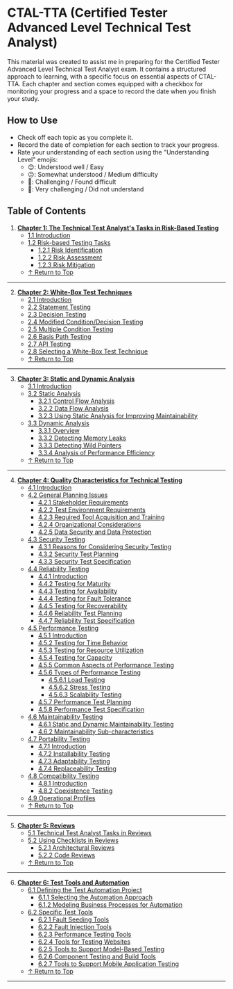 # CTAL-TTA (Certified Tester Advanced Level Technical Test Analyst)

This material was created to assist me in preparing for the Certified Tester Advanced Level Technical Test Analyst exam. It contains a structured approach to learning, with a specific focus on essential aspects of CTAL-TTA. Each chapter and section comes equipped with a checkbox for monitoring your progress and a space to record the date when you finish your study.

## How to Use

- Check off each topic as you complete it.
- Record the date of completion for each section to track your progress.
- Rate your understanding of each section using the "Understanding Level" emojis:
  - 😊: Understood well / Easy
  - 😐: Somewhat understood / Medium difficulty
  - 🤢: Challenging / Found difficult
  - 🤮: Very challenging / Did not understand

## Table of Contents

1. **[Chapter 1: The Technical Test Analyst's Tasks in Risk-Based Testing](pages/1-technical-test-analysts-tasks-in-risk-based-testing/1.1-introduction.md)**
   - [1.1 Introduction](pages/1-technical-test-analysts-tasks-in-risk-based-testing/1.1-introduction.md)
   - [1.2 Risk-based Testing Tasks](pages/1-technical-test-analysts-tasks-in-risk-based-testing/1.2-risk-based-testing-tasks.md)
     - [1.2.1 Risk Identification](pages/1-technical-test-analysts-tasks-in-risk-based-testing/1.2-risk-based-testing-tasks.md#121-risk-identification)
     - [1.2.2 Risk Assessment](pages/1-technical-test-analysts-tasks-in-risk-based-testing/1.2-risk-based-testing-tasks.md#122-risk-assessment)
     - [1.2.3 Risk Mitigation](pages/1-technical-test-analysts-tasks-in-risk-based-testing/1.2-risk-based-testing-tasks.md#123-risk-mitigation)
   - [↑ Return to Top](#table-of-contents)

---

2. **[Chapter 2: White-Box Test Techniques](pages/2-white-box-test-techniques/2.1-introduction.md)**
   - [2.1 Introduction](pages/2-white-box-test-techniques/2.1-introduction.md)
   - [2.2 Statement Testing](pages/2-white-box-test-techniques/2.2-statement-testing.md)
   - [2.3 Decision Testing](pages/2-white-box-test-techniques/2.3-decision-testing.md)
   - [2.4 Modified Condition/Decision Testing](pages/2-white-box-test-techniques/2.4-modified-condition-decision-testing.md)
   - [2.5 Multiple Condition Testing](pages/2-white-box-test-techniques/2.5-multiple-condition-testing.md)
   - [2.6 Basis Path Testing](pages/2-white-box-test-techniques/2.6-basis-path-testing.md)
   - [2.7 API Testing](pages/2-white-box-test-techniques/2.7-api-testing.md)
   - [2.8 Selecting a White-Box Test Technique](pages/2-white-box-test-techniques/2.8-selecting-a-white-box-test-technique.md)
   - [↑ Return to Top](#table-of-contents)

---

3. **[Chapter 3: Static and Dynamic Analysis](pages/3-static-and-dynamic-analysis/3.1-introduction.md)**
   - [3.1 Introduction](pages/3-static-and-dynamic-analysis/3.1-introduction.md)
   - [3.2 Static Analysis](pages/3-static-and-dynamic-analysis/3.2-static-analysis.md)
     - [3.2.1 Control Flow Analysis](pages/3-static-and-dynamic-analysis/3.2-static-analysis.md#321-control-flow-analysis)
     - [3.2.2 Data Flow Analysis](pages/3-static-and-dynamic-analysis/3.2-static-analysis.md#322-data-flow-analysis)
     - [3.2.3 Using Static Analysis for Improving Maintainability](pages/3-static-and-dynamic-analysis/3.2-static-analysis.md#323-using-static-analysis-for-improving-maintainability)
   - [3.3 Dynamic Analysis](pages/3-static-and-dynamic-analysis/3.3-dynamic-analysis.md)
     - [3.3.1 Overview](pages/3-static-and-dynamic-analysis/3.3-dynamic-analysis.md#331-overview)
     - [3.3.2 Detecting Memory Leaks](pages/3-static-and-dynamic-analysis/3.3-dynamic-analysis.md#332-detecting-memory-leaks)
     - [3.3.3 Detecting Wild Pointers](pages/3-static-and-dynamic-analysis/3.3-dynamic-analysis.md#333-detecting-wild-pointers)
     - [3.3.4 Analysis of Performance Efficiency](pages/3-static-and-dynamic-analysis/3.3-dynamic-analysis.md#334-analysis-of-performance-efficiency)
   - [↑ Return to Top](#table-of-contents)

---

4. **[Chapter 4: Quality Characteristics for Technical Testing](pages/4-quality-characteristics-for-technical-testing/4.1-introduction.md)**
   - [4.1 Introduction](pages/4-quality-characteristics-for-technical-testing/4.1-introduction.md)
   - [4.2 General Planning Issues](pages/4-quality-characteristics-for-technical-testing/4.2-general-planning-issues.md)
     - [4.2.1 Stakeholder Requirements](pages/4-quality-characteristics-for-technical-testing/4.2-general-planning-issues.md#421-stakeholder-requirements)
     - [4.2.2 Test Environment Requirements](pages/4-quality-characteristics-for-technical-testing/4.2-general-planning-issues.md#422-test-environment-requirements)
     - [4.2.3 Required Tool Acquisition and Training](pages/4-quality-characteristics-for-technical-testing/4.2-general-planning-issues.md#423-required-tool-acquisition-and-training)
     - [4.2.4 Organizational Considerations](pages/4-quality-characteristics-for-technical-testing/4.2-general-planning-issues.md#424-organizational-considerations)
     - [4.2.5 Data Security and Data Protection](pages/4-quality-characteristics-for-technical-testing/4.2-general-planning-issues.md#425-data-security-and-data-protection)
   - [4.3 Security Testing](pages/4-quality-characteristics-for-technical-testing/4.3-security-testing.md)
     - [4.3.1 Reasons for Considering Security Testing](pages/4-quality-characteristics-for-technical-testing/4.3-security-testing.md#431-reasons-for-considering-security-testing)
     - [4.3.2 Security Test Planning](pages/4-quality-characteristics-for-technical-testing/4.3-security-testing.md#432-security-test-planning)
     - [4.3.3 Security Test Specification](pages/4-quality-characteristics-for-technical-testing/4.3-security-testing.md#433-security-test-specification)
   - [4.4 Reliability Testing](pages/4-quality-characteristics-for-technical-testing/4.4-reliability-testing.md)
     - [4.4.1 Introduction](pages/4-quality-characteristics-for-technical-testing/4.4-reliability-testing.md#441-introduction)
     - [4.4.2 Testing for Maturity](pages/4-quality-characteristics-for-technical-testing/4.4-reliability-testing.md#442-testing-for-maturity)
     - [4.4.3 Testing for Availability](pages/4-quality-characteristics-for-technical-testing/4.4-reliability-testing.md#443-testing-for-availability)
     - [4.4.4 Testing for Fault Tolerance](pages/4-quality-characteristics-for-technical-testing/4.4-reliability-testing.md#444-testing-for-fault-tolerance)
     - [4.4.5 Testing for Recoverability](pages/4-quality-characteristics-for-technical-testing/4.4-reliability-testing.md#445-testing-for-recoverability)
     - [4.4.6 Reliability Test Planning](pages/4-quality-characteristics-for-technical-testing/4.4-reliability-testing.md#446-reliability-test-planning)
     - [4.4.7 Reliability Test Specification](pages/4-quality-characteristics-for-technical-testing/4.4-reliability-testing.md#447-reliability-test-specification)
   - [4.5 Performance Testing](pages/4-quality-characteristics-for-technical-testing/4.5-performance-testing.md)
     - [4.5.1 Introduction](pages/4-quality-characteristics-for-technical-testing/4.5-performance-testing.md#451-introduction)
     - [4.5.2 Testing for Time Behavior](pages/4-quality-characteristics-for-technical-testing/4.5-performance-testing.md#452-testing-for-time-behavior)
     - [4.5.3 Testing for Resource Utilization](pages/4-quality-characteristics-for-technical-testing/4.5-performance-testing.md#453-testing-for-resource-utilization)
     - [4.5.4 Testing for Capacity](pages/4-quality-characteristics-for-technical-testing/4.5-performance-testing.md#454-testing-for-capacity)
     - [4.5.5 Common Aspects of Performance Testing](pages/4-quality-characteristics-for-technical-testing/4.5-performance-testing.md#455-common-aspects-of-performance-testing)
     - [4.5.6 Types of Performance Testing](pages/4-quality-characteristics-for-technical-testing/4.5-performance-testing.md#456-types-of-performance-testing)
       - [4.5.6.1 Load Testing](pages/4-quality-characteristics-for-technical-testing/4.5-performance-testing.md#4561-load-testing)
       - [4.5.6.2 Stress Testing](pages/4-quality-characteristics-for-technical-testing/4.5-performance-testing.md#4562-stress-testing)
       - [4.5.6.3 Scalability Testing](pages/4-quality-characteristics-for-technical-testing/4.5-performance-testing.md#4563-scalability-testing)
     - [4.5.7 Performance Test Planning](pages/4-quality-characteristics-for-technical-testing/4.5-performance-testing.md#457-performance-test-planning)
     - [4.5.8 Performance Test Specification](pages/4-quality-characteristics-for-technical-testing/4.5-performance-testing.md#458-performance-test-specification)
   - [4.6 Maintainability Testing](pages/4-quality-characteristics-for-technical-testing/4.6-maintainability-testing.md)
     - [4.6.1 Static and Dynamic Maintainability Testing](pages/4-quality-characteristics-for-technical-testing/4.6-maintainability-testing.md#461-static-and-dynamic-maintainability-testing)
     - [4.6.2 Maintainability Sub-characteristics](pages/4-quality-characteristics-for-technical-testing/4.6-maintainability-testing.md#462-maintainability-sub-characteristics)
   - [4.7 Portability Testing](pages/4-quality-characteristics-for-technical-testing/4.7-portability-testing.md)
     - [4.7.1 Introduction](pages/4-quality-characteristics-for-technical-testing/4.7-portability-testing.md#471-introduction)
     - [4.7.2 Installability Testing](pages/4-quality-characteristics-for-technical-testing/4.7-portability-testing.md#472-installability-testing)
     - [4.7.3 Adaptability Testing](pages/4-quality-characteristics-for-technical-testing/4.7-portability-testing.md#473-adaptability-testing)
     - [4.7.4 Replaceability Testing](pages/4-quality-characteristics-for-technical-testing/4.7-portability-testing.md#474-replaceability-testing)
   - [4.8 Compatibility Testing](pages/4-quality-characteristics-for-technical-testing/4.8-compatibility-testing.md)
     - [4.8.1 Introduction](pages/4-quality-characteristics-for-technical-testing/4.8-compatibility-testing.md#481-introduction)
     - [4.8.2 Coexistence Testing](pages/4-quality-characteristics-for-technical-testing/4.8-compatibility-testing.md#482-coexistence-testing)
   - [4.9 Operational Profiles](pages/4-quality-characteristics-for-technical-testing/4.9-operational-profiles.md)
   - [↑ Return to Top](#table-of-contents)

---

5. **[Chapter 5: Reviews](pages/5-reviews/5.1-technical-test-analyst-tasks-in-reviews.md)**
   - [5.1 Technical Test Analyst Tasks in Reviews](pages/5-reviews/5.1-technical-test-analyst-tasks-in-reviews.md)
   - [5.2 Using Checklists in Reviews](pages/5-reviews/5.2-using-checklists-in-reviews.md)
     - [5.2.1 Architectural Reviews](pages/5-reviews/5.2-using-checklists-in-reviews.md#521-architectural-reviews)
     - [5.2.2 Code Reviews](pages/5-reviews/5.2-using-checklists-in-reviews.md#522-code-reviews)
   - [↑ Return to Top](#table-of-contents)

---

6. **[Chapter 6: Test Tools and Automation](pages/6-test-tools-and-automation/6.1-defining-the-test-automation-project.md)**
   - [6.1 Defining the Test Automation Project](pages/6-test-tools-and-automation/6.1-defining-the-test-automation-project.md)
     - [6.1.1 Selecting the Automation Approach](pages/6-test-tools-and-automation/6.1-defining-the-test-automation-project.md#611-selecting-the-automation-approach)
     - [6.1.2 Modeling Business Processes for Automation](pages/6-test-tools-and-automation/6.1-defining-the-test-automation-project.md#612-modeling-business-processes-for-automation)
   - [6.2 Specific Test Tools](pages/6-test-tools-and-automation/6.2-specific-test-tools.md)
     - [6.2.1 Fault Seeding Tools](pages/6-test-tools-and-automation/6.2-specific-test-tools.md#621-fault-seeding-tools)
     - [6.2.2 Fault Injection Tools](pages/6-test-tools-and-automation/6.2-specific-test-tools.md#622-fault-injection-tools)
     - [6.2.3 Performance Testing Tools](pages/6-test-tools-and-automation/6.2-specific-test-tools.md#623-performance-testing-tools)
     - [6.2.4 Tools for Testing Websites](pages/6-test-tools-and-automation/6.2-specific-test-tools.md#624-tools-for-testing-websites)
     - [6.2.5 Tools to Support Model-Based Testing](pages/6-test-tools-and-automation/6.2-specific-test-tools.md#625-tools-to-support-model-based-testing)
     - [6.2.6 Component Testing and Build Tools](pages/6-test-tools-and-automation/6.2-specific-test-tools.md#626-component-testing-and-build-tools)
     - [6.2.7 Tools to Support Mobile Application Testing](pages/6-test-tools-and-automation/6.2-specific-test-tools.md#627-tools-to-support-mobile-application-testing)
   - [↑ Return to Top](#table-of-contents)

---
